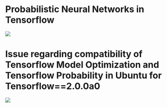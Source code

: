 # Probabilistic Neural Networks in Tensorflow

<img src=https://github.com/RubensZimbres/Repo-2019/blob/master/Tensorflow/prob00.JPG>

# Issue regarding compatibility of Tensorflow Model Optimization and Tensorflow Probability in Ubuntu for Tensorflow==2.0.0a0

<img src=https://github.com/RubensZimbres/Repo-2019/blob/master/Tensorflow/TF_issue.png>
